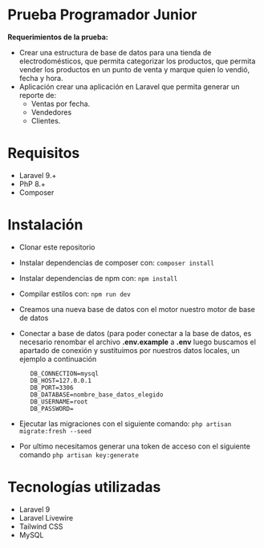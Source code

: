 # Prueba Programador Junior

**Requerimientos de la prueba:**
- Crear una estructura de base de datos para una tienda de electrodomésticos, que permita categorizar los productos, que permita vender los productos en un punto de venta y marque quien lo vendió, fecha y hora.
- Aplicación crear una aplicación en Laravel que permita generar un reporte de:
	- Ventas por fecha.
	- Vendedores
	- Clientes.

# Requisitos
 - Laravel 9.+
 - PhP 8.+
 - Composer
# Instalación
 - Clonar este repositorio
 - Instalar dependencias de composer con: ``` composer install ```
 - Instalar dependencias de npm con: ``` npm install ```
 - Compilar estilos con: ``` npm run dev ```
 - Creamos una nueva base de datos con el motor nuestro motor de base de datos
 - Conectar a base de datos (para poder conectar a la base de datos, es necesario renombar el archivo **.env.example** a **.env** luego buscamos el apartado de conexión y sustituimos por nuestros datos locales, un ejemplo a continuación
 
	 ```
		DB_CONNECTION=mysql
		DB_HOST=127.0.0.1
		DB_PORT=3306
		DB_DATABASE=nombre_base_datos_elegido
		DB_USERNAME=root
		DB_PASSWORD=
	```
- Ejecutar las migraciones con el siguiente comando: ```php artisan migrate:fresh --seed``` 
- Por ultimo necesitamos generar una token de acceso con el siguiente comando ```php artisan key:generate```
# Tecnologías utilizadas
- Laravel 9
- Laravel Livewire
- Tailwind CSS
- MySQL

